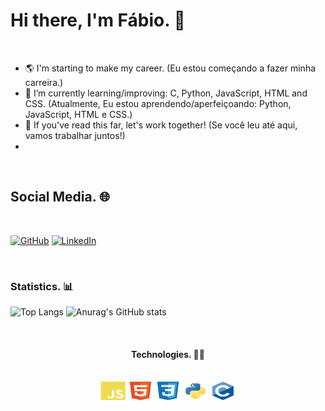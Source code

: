 <h1>Hi there, I'm Fábio. 👋</h1>

<br>

- 🌎 I'm starting to make my career. (Eu estou começando a fazer minha carreira.)
- 🌱 I’m currently learning/improving: C, Python, JavaScript, HTML and CSS. (Atualmente, Eu estou aprendendo/aperfeiçoando: Python, JavaScript, HTML e CSS.)
- 💼 If you've read this far, let's work together! (Se você leu até aqui, vamos trabalhar juntos!)
- 
<br>

<h2>Social Media. 🌐</h2>
<br>

[![GitHub](https://img.shields.io/badge/GitHub-100000?style=for-the-badge&logo=github&logoColor=white)](https://github.com/falopinho)
[![LinkedIn](https://img.shields.io/badge/LinkedIn-0077B5?style=for-the-badge&logo=linkedin&logoColor=white)](https://www.linkedin.com/in/falopinho/)

<br>

<h3>Statistics. 📊</h3>

![Top Langs](https://github-readme-stats.vercel.app/api/top-langs/?username=falopinho&layout=compact)
![Anurag's GitHub stats](https://github-readme-stats.vercel.app/api?username=falopinho&show_icons=true&theme=white)

<br>

<h4 align="center">Technologies. 👨‍💻</h4>
<div style="display: inline_block" align="center"><br>
  <img align="center" alt="Falops-Js" height="30" width="40" src="https://raw.githubusercontent.com/devicons/devicon/master/icons/javascript/javascript-plain.svg">
  <img align="center" alt="Falops-HTML" height="30" width="40" src="https://raw.githubusercontent.com/devicons/devicon/master/icons/html5/html5-original.svg">
  <img align="center" alt="Falops-CSS" height="30" width="40" src="https://raw.githubusercontent.com/devicons/devicon/master/icons/css3/css3-original.svg">
  <img align="center" alt="Falops-Python" height="30" width="40" src="https://raw.githubusercontent.com/devicons/devicon/master/icons/python/python-original.svg">
  <img align="center" alt="Falops-C" height="30" width="40" src="https://raw.githubusercontent.com/devicons/devicon/master/icons/c/c-original.svg">
</div>
